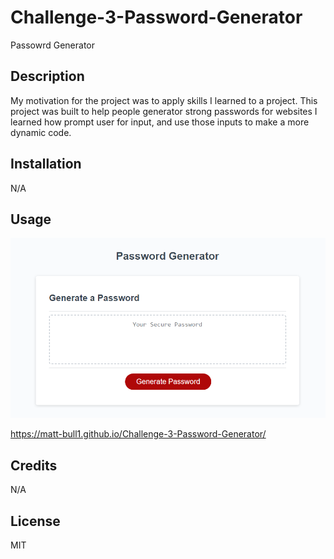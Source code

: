 # Challenge-3-Password-Generator
Passowrd Generator
## Description

My motivation for the project was to apply skills I learned to a project.
This project was built to help people generator strong passwords for websites
I learned how prompt user for input, and use those inputs to make a more dynamic code.

## Installation

N/A

## Usage

![alt text](assets/generator.png)


https://matt-bull1.github.io/Challenge-3-Password-Generator/


## Credits

N/A

## License

MIT
